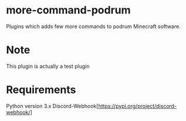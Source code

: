 # more-command-podrum
Plugins which adds few more commands to podrum Minecraft software.
# Note
This plugin is actually a test plugin
# Requirements
Python version 3.x
Discord-Webhook[https://pypi.org/project/discord-webhook/]


